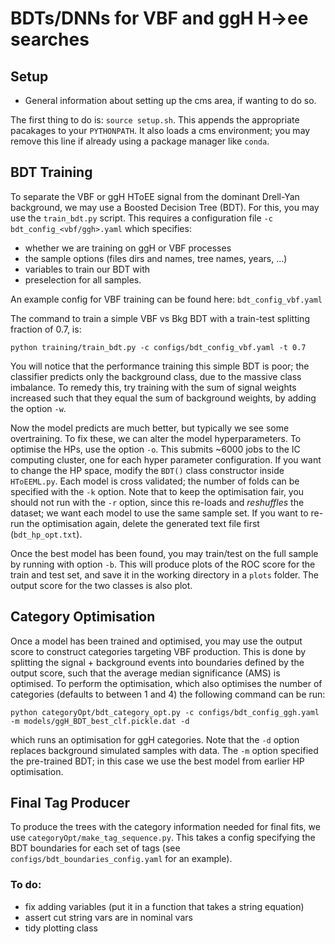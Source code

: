 # BDTs/DNNs for VBF and ggH H->ee searches 

## Setup

* General information about setting up the cms area, if wanting to do so.

The first thing to do is: `source setup.sh`. This appends the appropriate pacakages to your `PYTHONPATH`. It also loads a cms environment; you may remove this line if already using a package manager like `conda`.

## BDT Training

To separate the VBF or ggH HToEE signal from the dominant Drell-Yan background, we may use a Boosted Decision Tree (BDT).
For this, you may use the `train_bdt.py` script. This requires a configuration file `-c bdt_config_<vbf/ggh>.yaml` which specifies: 

* whether we are training on ggH or VBF processes
* the sample options (files dirs and names, tree names, years, ...)
* variables to train our BDT with
* preselection for all samples.

An example config for VBF training can be found here:  `bdt_config_vbf.yaml`

The command to train a simple VBF vs Bkg BDT with a train-test splitting fraction of 0.7, is:

```
python training/train_bdt.py -c configs/bdt_config_vbf.yaml -t 0.7
```

You will notice that the performance training this simple BDT is poor; the classifier predicts only the background class, due to the massive class imbalance. To remedy this, try training with the sum of signal weights increased such that they equal the sum of background weights, by adding the option `-w`.

Now the model predicts are much better, but typically we see some overtraining. To fix these, we can alter the model hyperparameters. To optimise the HPs, use the option `-o`. This submits ~6000 jobs to the IC computing cluster, one for each hyper parameter configuration. If you want to change the HP space, modify the `BDT()` class constructor inside `HToEEML.py`. Each model is cross validated; the number of folds can be specified with the `-k` option.
Note that to keep the optimisation fair, you should not run with the `-r` option, since this re-loads and *reshuffles* the dataset; we want each model to use the same sample set.
If you want to re-run the optimisation again, delete the generated text file first (`bdt_hp_opt.txt`).

Once the best model has been found, you may train/test on the full sample by running with option `-b`. This will produce plots of the ROC score for the train and test set, and save it in the working directory in a `plots` folder. The output score for the two classes is also plot.

## Category Optimisation
Once a model has been trained and optimised, you may use the output score to construct categories targeting VBF production.
This is done by splitting the signal + background events into boundaries defined by the output score, such that the average median significance (AMS) is optimised.
To perform the optimisation, which also optimises the number of categories (defaults to between 1 and 4) the following command can be run:

```
python categoryOpt/bdt_category_opt.py -c configs/bdt_config_ggh.yaml -m models/ggH_BDT_best_clf.pickle.dat -d
```

which runs an optimisation for ggH categories. Note that the `-d` option replaces background simulated samples with data. The `-m` option specified the pre-trained BDT; in this case we use the best model from earlier HP optimisation.


## Final Tag Producer
To produce the trees with the category information needed for final fits, we use `categoryOpt/make_tag_sequence.py`. This takes a config specifying the BDT boundaries for each set of tags (see `configs/bdt_boundaries_config.yaml` for an example).

### To do:
* fix adding variables (put it in a function that takes a string equation)
* assert cut string vars are in nominal vars
* tidy plotting class
